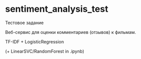# sentiment_analysis_test
Тестовое задание

Веб-сервис для оценки комментариев (отзывов) к фильмам.

TF-IDF + LogisticRegression

(+ LinearSVC/RandomForest in .ipynb)
